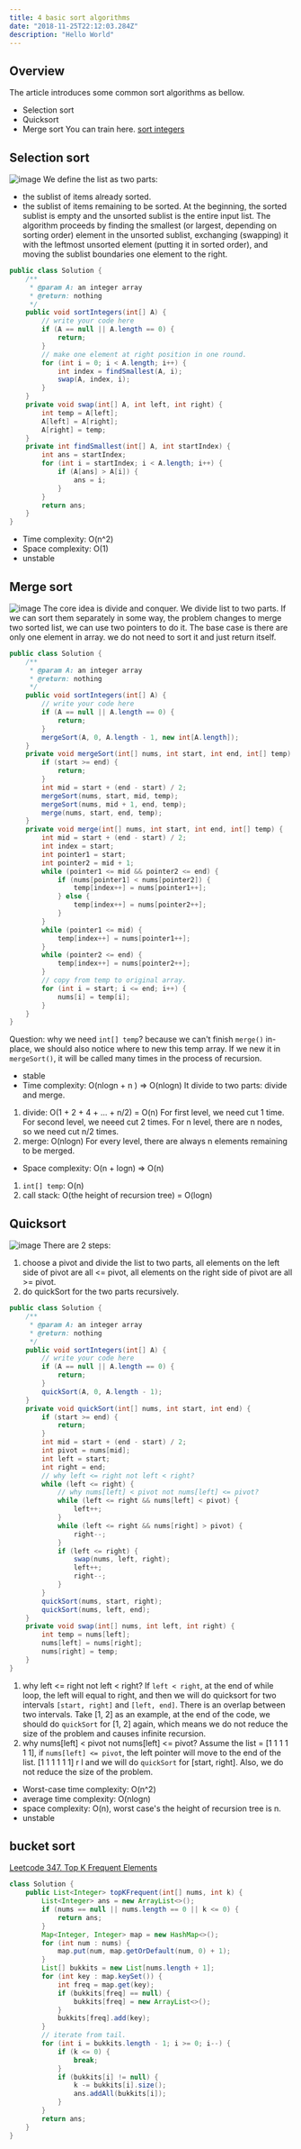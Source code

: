 ```yaml
---
title: 4 basic sort algorithms 
date: "2018-11-25T22:12:03.284Z"
description: "Hello World"
---
```


## Overview
The article introduces some common sort algorithms as bellow.
- Selection sort
- Quicksort
- Merge sort
You can train here. [sort integers](https://www.lintcode.com/problem/sort-integers/description)
## Selection sort
![image](https://upload.wikimedia.org/wikipedia/commons/thumb/b/b0/Selection_sort_animation.gif/250px-Selection_sort_animation.gif)
We define the list as two parts:
- the sublist of items already sorted.
- the sublist of items remaining to be sorted.
At the beginning,  the sorted sublist is empty and the unsorted sublist is the entire input list. The algorithm proceeds by finding the smallest (or largest, depending on sorting order) element in the unsorted sublist, exchanging (swapping) it with the leftmost unsorted element (putting it in sorted order), and moving the sublist boundaries one element to the right.
```java
public class Solution {
    /**
     * @param A: an integer array
     * @return: nothing
     */
    public void sortIntegers(int[] A) {
        // write your code here
        if (A == null || A.length == 0) {
            return;
        }
        // make one element at right position in one round.
        for (int i = 0; i < A.length; i++) {
            int index = findSmallest(A, i);
            swap(A, index, i);
        }
    }
    private void swap(int[] A, int left, int right) {
        int temp = A[left];
        A[left] = A[right];
        A[right] = temp;
    }
    private int findSmallest(int[] A, int startIndex) {
        int ans = startIndex;
        for (int i = startIndex; i < A.length; i++) {
            if (A[ans] > A[i]) {
                ans = i;
            }
        }
        return ans;
    }
}
```
- Time complexity: O(n^2)
- Space complexity: O(1)
- unstable
## Merge sort
![image](https://upload.wikimedia.org/wikipedia/commons/c/cc/Merge-sort-example-300px.gif)
The core idea is divide and conquer. We divide list to two parts. If we can sort them separately in some way, the problem changes to merge two sorted list, we can use two pointers to do it. The base case is there are only one element in array. we do not need to sort it and just return itself.
```java
public class Solution {
    /**
     * @param A: an integer array
     * @return: nothing
     */
    public void sortIntegers(int[] A) {
        // write your code here
        if (A == null || A.length == 0) {
            return;
        }
        mergeSort(A, 0, A.length - 1, new int[A.length]);
    }
    private void mergeSort(int[] nums, int start, int end, int[] temp) {
        if (start >= end) {
            return;
        }
        int mid = start + (end - start) / 2;
        mergeSort(nums, start, mid, temp);
        mergeSort(nums, mid + 1, end, temp);
        merge(nums, start, end, temp);
    }
    private void merge(int[] nums, int start, int end, int[] temp) {
        int mid = start + (end - start) / 2;
        int index = start;
        int pointer1 = start;
        int pointer2 = mid + 1;
        while (pointer1 <= mid && pointer2 <= end) {
            if (nums[pointer1] < nums[pointer2]) {
                temp[index++] = nums[pointer1++];
            } else {
                temp[index++] = nums[pointer2++];
            }
        }
        while (pointer1 <= mid) {
            temp[index++] = nums[pointer1++];
        }
        while (pointer2 <= end) {
            temp[index++] = nums[pointer2++];
        }
        // copy from temp to original array.
        for (int i = start; i <= end; i++) {
            nums[i] = temp[i];
        }
    }
}
```
Question: why we need `int[] temp`?
because we can't finish `merge()` in-place, we should also notice where to new this temp array. If we new it in `mergeSort()`, it will be called many times in the process of recursion.

- stable
- Time complexity: O(nlogn + n ) => O(nlogn)
It divide to two parts: divide and merge.
1. divide: O(1 + 2 + 4 + ... + n/2) = O(n)
For first level, we need cut 1 time.
For second level, we neeed cut 2 times.
For n level, there are n nodes, so we need cut n/2 times.
2. merge: O(nlogn)
For every level, there are always n elements remaining to be merged.

- Space complexity: O(n + logn) => O(n)
1. `int[] temp`: O(n)
2. call stack: O(the height of recursion tree) = O(logn)

## Quicksort
![image](https://upload.wikimedia.org/wikipedia/commons/6/6a/Sorting_quicksort_anim.gif)
There are 2 steps:
1. choose a pivot and divide the list to two parts, all elements on the left side of pivot are all <= pivot, all elements on the right side of pivot are all >= pivot.
2. do quickSort for the two parts recursively. 
```java
public class Solution {
    /**
     * @param A: an integer array
     * @return: nothing
     */
    public void sortIntegers(int[] A) {
        // write your code here
        if (A == null || A.length == 0) {
            return;
        }
        quickSort(A, 0, A.length - 1);
    }
    private void quickSort(int[] nums, int start, int end) {
        if (start >= end) {
            return;
        }
        int mid = start + (end - start) / 2;
        int pivot = nums[mid];
        int left = start;
        int right = end;
        // why left <= right not left < right?
        while (left <= right) {
            // why nums[left] < pivot not nums[left] <= pivot?
            while (left <= right && nums[left] < pivot) {
                left++;
            }
            while (left <= right && nums[right] > pivot) {
                right--;
            }
            if (left <= right) {
                swap(nums, left, right);
                left++;
                right--;
            }
        }
        quickSort(nums, start, right);
        quickSort(nums, left, end);
    }
    private void swap(int[] nums, int left, int right) {
        int temp = nums[left];
        nums[left] = nums[right];
        nums[right] = temp;
    }
}
```
1. why left <= right not left < right?
If `left < right`, at the end of while loop, the left will equal to right, and then we will do quicksort for two intervals `[start, right]` and `[left, end]`. There is an overlap between two intervals. Take [1, 2] as an example, at the end of the code, we should do `quickSort` for [1, 2] again, which means we do not reduce the size of the problem and causes infinite recursion.
2. why nums[left] < pivot not nums[left] <= pivot?
Assume the list = [1 1 1 1 1 1], if `nums[left] <= pivot`, the left pointer will move to the end of the list. [1 1 1 1 1 1]
               r   l
and we will do `quickSort` for [start, right].
Also, we do not reduce the size of the problem.

- Worst-case time complexity: O(n^2)
- average time complexity: O(nlogn)
- space complexity: O(n), worst case's the height of recursion tree is n.
- unstable

## bucket sort
[Leetcode 347. Top K Frequent Elements](https://leetcode.com/problems/top-k-frequent-elements/)
```java
class Solution {
    public List<Integer> topKFrequent(int[] nums, int k) {
        List<Integer> ans = new ArrayList<>();
        if (nums == null || nums.length == 0 || k <= 0) {
            return ans;
        }
        Map<Integer, Integer> map = new HashMap<>();
        for (int num : nums) {
            map.put(num, map.getOrDefault(num, 0) + 1);
        }
        List[] bukkits = new List[nums.length + 1];
        for (int key : map.keySet()) {
            int freq = map.get(key);
            if (bukkits[freq] == null) {
                bukkits[freq] = new ArrayList<>();
            }
            bukkits[freq].add(key);
        }
        // iterate from tail.
        for (int i = bukkits.length - 1; i >= 0; i--) {
            if (k <= 0) {
                break;
            }
            if (bukkits[i] != null) {
                k -= bukkits[i].size();
                ans.addAll(bukkits[i]);
            }
        }
        return ans;
    }
}
```